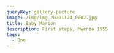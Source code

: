 ```yaml
---
queryKey: gallery-picture
image: /img/img_20201124_0002.jpg
title: Baby Marion
description: First steps, Mwenzo 1955
tags:
  - One
---
```

